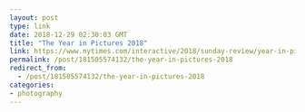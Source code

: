 ```yaml
---
layout: post
type: link
date: 2018-12-29 02:30:03 GMT
title: "The Year in Pictures 2018"
link: https://www.nytimes.com/interactive/2018/sunday-review/year-in-pictures.html
permalink: /post/181505574132/the-year-in-pictures-2018
redirect_from: 
  - /post/181505574132/the-year-in-pictures-2018
categories:
- photography
---
```

